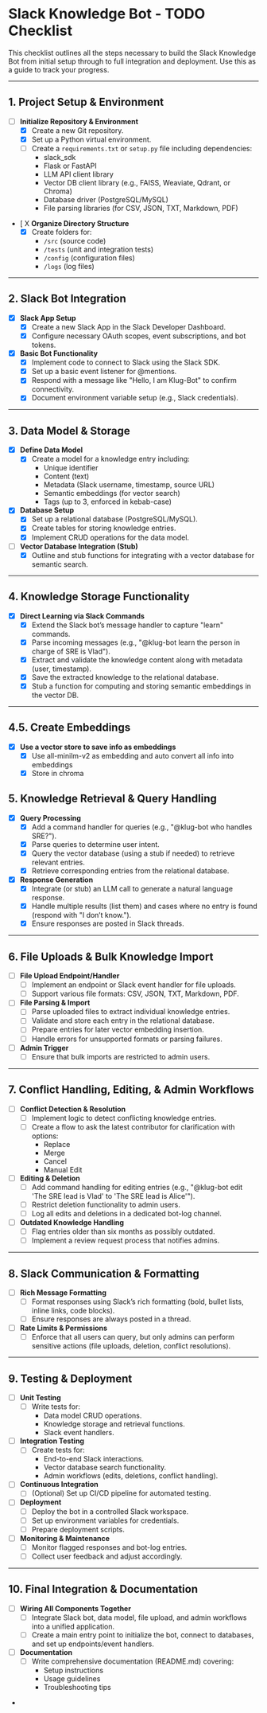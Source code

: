 # Slack Knowledge Bot - TODO Checklist

This checklist outlines all the steps necessary to build the Slack Knowledge Bot from initial setup through to full integration and deployment. Use this as a guide to track your progress.

---

## 1. Project Setup & Environment
- [ ] **Initialize Repository & Environment**
  - [X] Create a new Git repository.
  - [X] Set up a Python virtual environment.
  - [ ] Create a `requirements.txt` or `setup.py` file including dependencies:
    - slack_sdk
    - Flask or FastAPI
    - LLM API client library
    - Vector DB client library (e.g., FAISS, Weaviate, Qdrant, or Chroma)
    - Database driver (PostgreSQL/MySQL)
    - File parsing libraries (for CSV, JSON, TXT, Markdown, PDF)
- [ X **Organize Directory Structure**
  - [X] Create folders for:
    - `/src` (source code)
    - `/tests` (unit and integration tests)
    - `/config` (configuration files)
    - `/logs` (log files)

---

## 2. Slack Bot Integration
- [X] **Slack App Setup**
  - [X] Create a new Slack App in the Slack Developer Dashboard.
  - [X] Configure necessary OAuth scopes, event subscriptions, and bot tokens.
- [X] **Basic Bot Functionality**
  - [X] Implement code to connect to Slack using the Slack SDK.
  - [X] Set up a basic event listener for @mentions.
  - [X] Respond with a message like "Hello, I am Klug-Bot" to confirm connectivity.
  - [X] Document environment variable setup (e.g., Slack credentials).

---

## 3. Data Model & Storage
- [X] **Define Data Model**
  - [X] Create a model for a knowledge entry including:
    - Unique identifier
    - Content (text)
    - Metadata (Slack username, timestamp, source URL)
    - Semantic embeddings (for vector search)
    - Tags (up to 3, enforced in kebab-case)
- [X] **Database Setup**
  - [X] Set up a relational database (PostgreSQL/MySQL).
  - [X] Create tables for storing knowledge entries.
  - [X] Implement CRUD operations for the data model.
- [ ] **Vector Database Integration (Stub)**
  - [X] Outline and stub functions for integrating with a vector database for semantic search.

---

## 4. Knowledge Storage Functionality
- [X] **Direct Learning via Slack Commands**
  - [X] Extend the Slack bot’s message handler to capture "learn" commands.
  - [X] Parse incoming messages (e.g., "@klug-bot learn the person in charge of SRE is Vlad").
  - [x] Extract and validate the knowledge content along with metadata (user, timestamp).
  - [X] Save the extracted knowledge to the relational database.
  - [X] Stub a function for computing and storing semantic embeddings in the vector DB.

---

## 4.5. Create Embeddings
- [X] **Use a vector store to save info as embeddings**
  - [X] Use all-minilm-v2 as embedding and auto convert all info into embeddings
  - [X] Store in chroma

## 5. Knowledge Retrieval & Query Handling
- [X] **Query Processing**
  - [X] Add a command handler for queries (e.g., "@klug-bot who handles SRE?").
  - [X] Parse queries to determine user intent.
  - [X] Query the vector database (using a stub if needed) to retrieve relevant entries.
  - [X] Retrieve corresponding entries from the relational database.
- [X] **Response Generation**
  - [X] Integrate (or stub) an LLM call to generate a natural language response.
  - [X] Handle multiple results (list them) and cases where no entry is found (respond with "I don’t know.").
  - [X] Ensure responses are posted in Slack threads.

---

## 6. File Uploads & Bulk Knowledge Import
- [ ] **File Upload Endpoint/Handler**
  - [ ] Implement an endpoint or Slack event handler for file uploads.
  - [ ] Support various file formats: CSV, JSON, TXT, Markdown, PDF.
- [ ] **File Parsing & Import**
  - [ ] Parse uploaded files to extract individual knowledge entries.
  - [ ] Validate and store each entry in the relational database.
  - [ ] Prepare entries for later vector embedding insertion.
  - [ ] Handle errors for unsupported formats or parsing failures.
- [ ] **Admin Trigger**
  - [ ] Ensure that bulk imports are restricted to admin users.

---

## 7. Conflict Handling, Editing, & Admin Workflows
- [ ] **Conflict Detection & Resolution**
  - [ ] Implement logic to detect conflicting knowledge entries.
  - [ ] Create a flow to ask the latest contributor for clarification with options:
    - Replace
    - Merge
    - Cancel
    - Manual Edit
- [ ] **Editing & Deletion**
  - [ ] Add command handling for editing entries (e.g., "@klug-bot edit 'The SRE lead is Vlad' to 'The SRE lead is Alice'").
  - [ ] Restrict deletion functionality to admin users.
  - [ ] Log all edits and deletions in a dedicated bot-log channel.
- [ ] **Outdated Knowledge Handling**
  - [ ] Flag entries older than six months as possibly outdated.
  - [ ] Implement a review request process that notifies admins.

---

## 8. Slack Communication & Formatting
- [ ] **Rich Message Formatting**
  - [ ] Format responses using Slack’s rich formatting (bold, bullet lists, inline links, code blocks).
  - [ ] Ensure responses are always posted in a thread.
- [ ] **Rate Limits & Permissions**
  - [ ] Enforce that all users can query, but only admins can perform sensitive actions (file uploads, deletion, conflict resolutions).

---

## 9. Testing & Deployment
- [ ] **Unit Testing**
  - [ ] Write tests for:
    - Data model CRUD operations.
    - Knowledge storage and retrieval functions.
    - Slack event handlers.
- [ ] **Integration Testing**
  - [ ] Create tests for:
    - End-to-end Slack interactions.
    - Vector database search functionality.
    - Admin workflows (edits, deletions, conflict handling).
- [ ] **Continuous Integration**
  - [ ] (Optional) Set up CI/CD pipeline for automated testing.
- [ ] **Deployment**
  - [ ] Deploy the bot in a controlled Slack workspace.
  - [ ] Set up environment variables for credentials.
  - [ ] Prepare deployment scripts.
- [ ] **Monitoring & Maintenance**
  - [ ] Monitor flagged responses and bot-log entries.
  - [ ] Collect user feedback and adjust accordingly.

---

## 10. Final Integration & Documentation
- [ ] **Wiring All Components Together**
  - [ ] Integrate Slack bot, data model, file upload, and admin workflows into a unified application.
  - [ ] Create a main entry point to initialize the bot, connect to databases, and set up endpoints/event handlers.
- [ ] **Documentation**
  - [ ] Write comprehensive documentation (README.md) covering:
    - Setup instructions
    - Usage guidelines
    - Troubleshooting tips
- 
